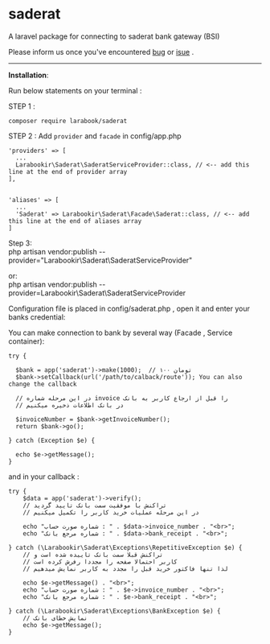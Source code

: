 # saderat
A laravel package for connecting to saderat bank gateway (BSI)

Please inform us once you've encountered [bug](https://github.com/larabook/gateway/issues) or [isue](https://github.com/larabook/gateway/issues)  .
  
----------


**Installation**:

Run below statements on your terminal :

STEP 1 : 

    composer require larabook/saderat
    
STEP 2 : Add `provider` and `facade` in config/app.php

    'providers' => [
      ...
      Larabookir\Saderat\SaderatServiceProvider::class, // <-- add this line at the end of provider array
    ],


    'aliases' => [
      ...
      'Saderat' => Larabookir\Saderat\Facade\Saderat::class, // <-- add this line at the end of aliases array
    ]

Step 3:  
    php artisan vendor:publish --provider="Larabookir\Saderat\SaderatServiceProvider" 

or:  
    php artisan vendor:publish --provider=Larabookir\Saderat\SaderatServiceProvider
 


Configuration file is placed in config/saderat.php , open it and enter your banks credential:

You can make connection to bank by several way (Facade , Service container):

    try {

      $bank = app('saderat')->make(1000);  // ۱۰۰ تومان
      $bank->setCallback(url('/path/to/calback/route')); You can also change the callback  

      // در این مرحله شماره invoice را قبل از ارجاع کاربر به بانک
      // در بانک اطلاعات ذخیره میکنیم

      $invoiceNumber = $bank->getInvoiceNumber();
      return $bank->go();
       
    } catch (Exception $e) {

      echo $e->getMessage();
    }
 
 
and in your callback :

    try {
        $data = app('saderat')->verify();
        // تراکنش با موفقیت سمت بانک تایید گردید
        // در این مرحله عملیات خرید کاربر را تکمیل میکنیم
        
        echo "شماره صورت حساب : " . $data->invoice_number . "<br>";
        echo "شماره مرجع بانک : " . $data->bank_receipt . "<br>";

    } catch (\Larabookir\Saderat\Exceptions\RepetitiveException $e) {
        // تراکنش قبلا سمت بانک تاییده شده است و
        // کاربر احتمالا صفحه را مجددا رفرش کرده است
        // لذا تنها فاکتور خرید قبل را مجدد به کاربر نمایش میدهیم

        echo $e->getMessage() . "<br>";
        echo "شماره صورت حساب : " . $e->invoice_number . "<br>";
        echo "شماره مرجع بانک : " . $e->bank_receipt . "<br>";

    } catch (\Larabookir\Saderat\Exceptions\BankException $e) {
        // نمایش خطای بانک
        echo $e->getMessage();
    }
